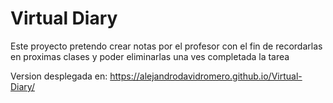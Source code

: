 # Virtual Diary

Este proyecto pretendo crear notas por el profesor con el fin de recordarlas en proximas clases y poder eliminarlas una ves completada la tarea

Version desplegada en: https://alejandrodavidromero.github.io/Virtual-Diary/
